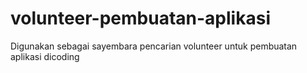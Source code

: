 # volunteer-pembuatan-aplikasi
Digunakan sebagai sayembara pencarian volunteer untuk pembuatan aplikasi dicoding
